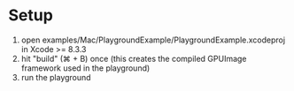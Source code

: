 # Setup

1. open examples/Mac/PlaygroundExample/PlaygroundExample.xcodeproj in Xcode >= 8.3.3
2. hit "build" (⌘ + B) once (this creates the compiled GPUImage framework used in the playground)
3. run the playground
